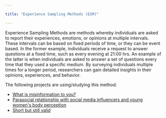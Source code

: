 ```yaml
---

title: "Experience Sampling Methods (ESM)"

---
```



Experience Sampling Methods are methods whereby individuals are asked to report their experiences, emotions, or opinions at multiple intervals. These intervals can be based on fixed periods of time, or they can be event based. In the former example, individuals receive a request to answer questions at a fixed time, such as every evening at 21:00 hrs. An example of the latter is when individuals are asked to answer a set of questions every time that they used a specific medium. By surveying individuals multiple times for a longer period, researchers can gain detailed insights in their opinions, experiences, and behavior.


The following projects are using/studying this method:


- [What is misinformation to you?](https://digicomlab.github.io/seedfunding/2024/2024_buttgereit/)
- [Parasocial relationship with social media influencers and young women's body perception](https://digicomlab.github.io/seedfunding/2022/2022_breves/)
- [Short but still valid](https://digicomlab.github.io/seedfunding/2022/2022_wolfers/)